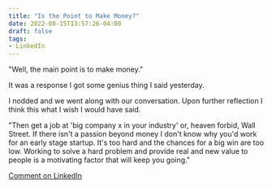 ```yaml
---
title: "Is the Point to Make Money?"
date: 2022-08-15T13:57:26-04:00
draft: false
tags:
- LinkedIn
---
```

"Well, the main point is to make money."

It was a response I got some genius thing I said yesterday.

I nodded and we went along with our conversation. Upon further reflection I think this what I wish I would have said.

"Then get a job at 'big company x in your industry' or, heaven forbid, Wall Street. If there isn't a passion beyond money I don't know why you'd work for an early stage startup. It's too hard and the chances for a big win are too low. Working to solve a hard problem and provide real and new value to people is a motivating factor that will keep you going."

[Comment on LinkedIn](https://www.linkedin.com/posts/adamgautsch_well-the-main-point-is-to-make-money-activity-6963150814970331136-v61A?utm_source=linkedin_share&utm_medium=member_desktop_web "A couple folks got things to say about this comment on LinkedIn")
